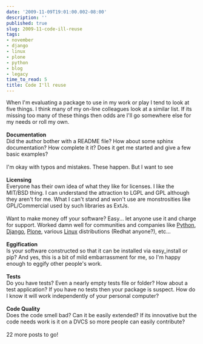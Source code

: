 ```yaml
---
date: '2009-11-09T19:01:00.002-08:00'
description: ''
published: true
slug: 2009-11-code-ill-reuse
tags:
- november
- django
- linux
- plone
- python
- blog
- legacy
time_to_read: 5
title: Code I'll reuse
---
```


When I'm evaluating a package to use in my work or play I tend to look at five things. I think many of my on-line colleagues look at a similar list. If its missing too many of these things then odds are I'll go somewhere else for my needs or roll my own.<br /><br /><span style="font-weight: bold;">Documentation</span><br />Did the author bother with a README file? How about some sphinx documentation? How complete it it? Does it get me started and give a few basic examples?<br /><br />I'm okay with typos and mistakes. These happen. But I want to see<br /><br /><span style="font-weight: bold;">Licensing</span><br />Everyone has their own idea of what they like for licenses. I like the MIT/BSD thing. I can understand the attraction to LGPL and GPL although they aren't for me. What I can't stand and won't use are monstrosities like GPL/Commercial used by such libraries as ExtJs.<br /><br />Want to make money off your software? Easy... let anyone use it and charge for support. Worked damn well for communities and companies like <a href="http://python.org/">Python</a>, <a href="http://djangoproject.com/">Django</a>, <a href="http://plone.org/">Plone</a>, various <a href="http://www.linux.org/">Linux</a> distributions (Redhat anyone?), etc...<br /><br /><span style="font-weight: bold;">Eggification</span><br />Is your software constructed so that it can be installed via easy_install or pip? And yes, this is a bit of mild embarrassment for me, so I'm happy enough to eggify other people's work.<br /><br /><span style="font-weight: bold;">Tests</span><br />Do you have tests? Even a nearly empty tests file or folder? How about a test application? If you have no tests then your package is suspect. How do I know it will work independently of your personal computer?<br /><br /><span style="font-weight: bold;">Code Quality</span><br />Does the code smell bad? Can it be easily extended? If its innovative but the code needs work is it on a DVCS so more people can easily contribute?<br /><br />22 more posts to go!